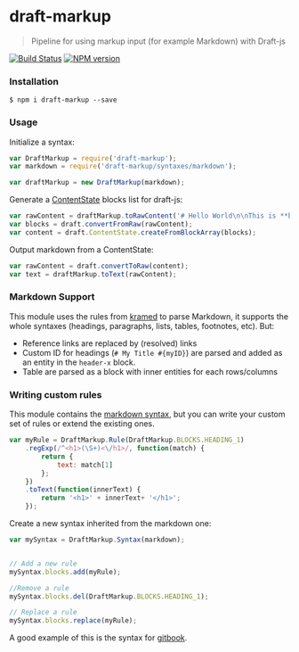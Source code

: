 # draft-markup

> Pipeline for using markup input (for example Markdown) with Draft-js

[![Build Status](https://travis-ci.org/GitbookIO/draft-markup.png?branch=master)](https://travis-ci.org/GitbookIO/draft-markup)
[![NPM version](https://badge.fury.io/js/draft-markup.svg)](http://badge.fury.io/js/draft-markup)

### Installation

```
$ npm i draft-markup --save
```

### Usage

Initialize a syntax:

```js
var DraftMarkup = require('draft-markup');
var markdown = require('draft-markup/syntaxes/markdown');

var draftMarkup = new DraftMarkup(markdown);
```

Generate a [ContentState](https://facebook.github.io/draft-js/docs/api-reference-content-state.html#content) blocks list for draft-js:

```js
var rawContent = draftMarkup.toRawContent('# Hello World\n\nThis is **bold**.');
var blocks = draft.convertFromRaw(rawContent);
var content = draft.ContentState.createFromBlockArray(blocks);
```

Output markdown from a ContentState:

```js
var rawContent = draft.convertToRaw(content);
var text = draftMarkup.toText(rawContent);
```

### Markdown Support

This module uses the rules from [kramed](https://github.com/GitbookIO/kramed) to parse Markdown, it supports the whole syntaxes (headings, paragraphs, lists, tables, footnotes, etc). But:

- Reference links are replaced by (resolved) links
- Custom ID for headings (`# My Title #{myID}`) are parsed and added as an entity in the `header-x` block.
- Table are parsed as a block with inner entities for each rows/columns

### Writing custom rules

This module contains the [markdown syntax](./rules/markdown.js), but you can write your custom set of rules or extend the existing ones.

```js
var myRule = DraftMarkup.Rule(DraftMarkup.BLOCKS.HEADING_1)
    .regExp(/^<h1>(\S+)<\/h1>/, function(match) {
        return {
            text: match[1]
        };
    })
    .toText(function(innerText) {
        return '<h1>' + innerText+ '</h1>';
    });
```

Create a new syntax inherited from the markdown one:

```js
var mySyntax = DraftMarkup.Syntax(markdown);


// Add a new rule
mySyntax.blocks.add(myRule);

//Remove a rule
mySyntax.blocks.del(DraftMarkup.BLOCKS.HEADING_1);

// Replace a rule
mySyntax.blocks.replace(myRule);
```

A good example of this is the syntax for [gitbook](./syntaxes/gitbook).

